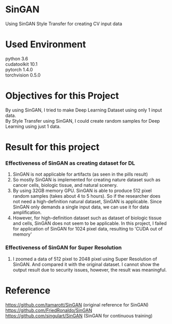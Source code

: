 # SinGAN
Using SinGAN Style Transfer for creating CV input data




# Used Environment   
python 3.6   
cudatoolkit 10.1   
pytorch 1.4.0   
torchvision 0.5.0


# Objectives for this Project  
By using SinGAN, I tried to make Deep Learning Dataset using only 1 input data.   
By Style Transfer using SinGAN, I could create random samples for Deep Learning using just 1 data.   


# Result for this project
### Effectiveness of SinGAN as creating dataset for DL   
  1) SinGAN is not applicable for artifacts (as seen in the pills result)   
  2) So mostly SinGAN is implemented for creating nature dataset such as cancer cells, biologic tissue, and natural scenery.   
  3) By using 32GB memory GPU. SinGAN is able to produce 512 pixel random samples (takes about 4 to 5 hours). So if the researcher does not need a high-definition natural dataset, SinGAN is applicable. Since SinGAN only demands a single input data, we can use it for data amplification.   
  4) However, for high-definition dataset such as dataset of biologic tissue and cells, SinGAN does not seem to be applicable. In this project, I failed for application of SinGAN for 1024 pixel data, resulting to 'CUDA out of memory'    
 
### Effectiveness of SinGAN for Super Resolution   
  1) I zoomed a data of 512 pixel to 2048 pixel using Super Resolution of SinGAN. And compared it with the original dataset. I cannot show the output result due to security issues, however, the result was meaningful.      




# Reference   
https://github.com/tamarott/SinGAN (original reference for SinGAN)   
https://github.com/FriedRonaldo/SinGAN   
https://github.com/singulart/SinGAN (SinGAN for continuous training)    
